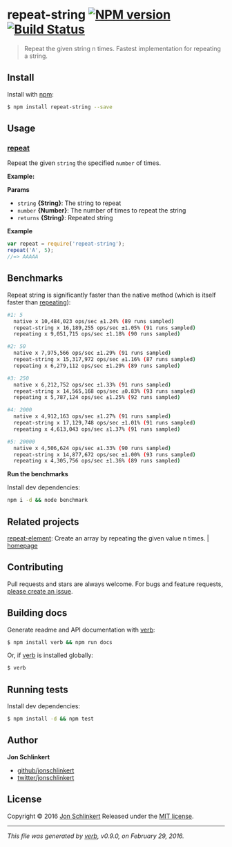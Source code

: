 # repeat-string [![NPM version](https://img.shields.io/npm/v/repeat-string.svg)](https://www.npmjs.com/package/repeat-string) [![Build Status](https://img.shields.io/travis/jonschlinkert/repeat-string.svg)](https://travis-ci.org/jonschlinkert/repeat-string)

> Repeat the given string n times. Fastest implementation for repeating a string.

## Install

Install with [npm](https://www.npmjs.com/):

```sh
$ npm install repeat-string --save
```

## Usage

### [repeat](index.js#L41)

Repeat the given `string` the specified `number` of times.

**Example:**

**Params**

* `string` **{String}**: The string to repeat
* `number` **{Number}**: The number of times to repeat the string
* `returns` **{String}**: Repeated string

**Example**

```js
var repeat = require('repeat-string');
repeat('A', 5);
//=> AAAAA
```

## Benchmarks

Repeat string is significantly faster than the native method (which is itself faster than [repeating](https://github.com/sindresorhus/repeating)):

```sh
#1: 5
  native x 10,484,023 ops/sec ±1.24% (89 runs sampled)
  repeat-string x 16,189,255 ops/sec ±1.05% (91 runs sampled)
  repeating x 9,051,715 ops/sec ±1.18% (90 runs sampled)

#2: 50
  native x 7,975,566 ops/sec ±1.29% (91 runs sampled)
  repeat-string x 15,317,972 ops/sec ±1.16% (87 runs sampled)
  repeating x 6,279,112 ops/sec ±1.29% (89 runs sampled)

#3: 250
  native x 6,212,752 ops/sec ±1.33% (91 runs sampled)
  repeat-string x 14,565,168 ops/sec ±0.83% (93 runs sampled)
  repeating x 5,787,124 ops/sec ±1.25% (92 runs sampled)

#4: 2000
  native x 4,912,163 ops/sec ±1.27% (91 runs sampled)
  repeat-string x 17,129,748 ops/sec ±1.01% (91 runs sampled)
  repeating x 4,613,043 ops/sec ±1.37% (91 runs sampled)

#5: 20000
  native x 4,506,624 ops/sec ±1.33% (90 runs sampled)
  repeat-string x 14,877,672 ops/sec ±1.00% (93 runs sampled)
  repeating x 4,305,756 ops/sec ±1.36% (89 runs sampled)
```

**Run the benchmarks**

Install dev dependencies:

```sh
npm i -d && node benchmark
```

## Related projects

[repeat-element](https://www.npmjs.com/package/repeat-element): Create an array by repeating the given value n times. | [homepage](https://github.com/jonschlinkert/repeat-element)

## Contributing

Pull requests and stars are always welcome. For bugs and feature requests, [please create an issue](https://github.com/jonschlinkert/repeat-string/issues/new).

## Building docs

Generate readme and API documentation with [verb](https://github.com/verbose/verb):

```sh
$ npm install verb && npm run docs
```

Or, if [verb](https://github.com/verbose/verb) is installed globally:

```sh
$ verb
```

## Running tests

Install dev dependencies:

```sh
$ npm install -d && npm test
```

## Author

**Jon Schlinkert**

* [github/jonschlinkert](https://github.com/jonschlinkert)
* [twitter/jonschlinkert](http://twitter.com/jonschlinkert)

## License

Copyright © 2016 [Jon Schlinkert](http://github.com/jonschlinkert)
Released under the [MIT license](https://github.com/jonschlinkert/repeat-string/blob/master/LICENSE).

***

_This file was generated by [verb](https://github.com/verbose/verb), v0.9.0, on February 29, 2016._